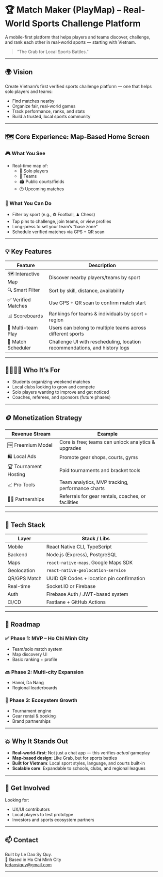 # 🏆 Match Maker (PlayMap) – Real-World Sports Challenge Platform

A mobile-first platform that helps players and teams discover, challenge, and rank each other in real-world sports — starting with Vietnam.

> “The Grab for Local Sports Battles.”

---

## 🌍 Vision

Create Vietnam’s first verified sports challenge platform — one that helps solo players and teams:

-   Find matches nearby
-   Organize fair, real-world games
-   Track performance, ranks, and stats
-   Build a trusted, local sports community

---

## 🗺️ Core Experience: Map-Based Home Screen

### 🎮 What You See

-   Real-time map of:
    -   🧑 Solo players
    -   👥 Teams
    -   🏟️ Public courts/fields
    -   🕑 Upcoming matches

### 🎯 What You Can Do

-   Filter by sport (e.g., ⚽ Football, ♟ Chess)
-   Tap pins to challenge, join teams, or view profiles
-   Long-press to set your team’s “base zone”
-   Schedule verified matches via GPS + QR scan

---

## 💡 Key Features

| Feature             | Description                                                                |
| ------------------- | -------------------------------------------------------------------------- |
| 🗺 Interactive Map   | Discover nearby players/teams by sport                                     |
| 🔍 Smart Filter     | Sort by skill, distance, availability                                      |
| ✅ Verified Matches | Use GPS + QR scan to confirm match start                                   |
| 📊 Scoreboards      | Rankings for teams & individuals by sport + region                         |
| 👥 Multi-team Play  | Users can belong to multiple teams across different sports                 |
| 📅 Match Scheduler  | Challenge UI with rescheduling, location recommendations, and history logs |

---

## 👨‍👩‍👧‍👦 Who It’s For

-   Students organizing weekend matches
-   Local clubs looking to grow and compete
-   Solo players wanting to improve and get noticed
-   Coaches, referees, and sponsors (future phases)

---

## 🪙 Monetization Strategy

| Revenue Stream        | Example                                             |
| --------------------- | --------------------------------------------------- |
| 🆓 Freemium Model     | Core is free; teams can unlock analytics & upgrades |
| 🛍 Local Ads           | Promote gear shops, courts, gyms                    |
| 🏆 Tournament Hosting | Paid tournaments and bracket tools                  |
| 📈 Pro Tools          | Team analytics, MVP tracking, performance charts    |
| 🧑‍💼 Partnerships       | Referrals for gear rentals, coaches, or facilities  |

---

## 🔧 Tech Stack

| Layer        | Stack / Libs                              |
| ------------ | ----------------------------------------- |
| Mobile       | React Native CLI, TypeScript              |
| Backend      | Node.js (Express), PostgreSQL             |
| Maps         | `react-native-maps`, Google Maps SDK      |
| Geolocation  | `react-native-geolocation-service`        |
| QR/GPS Match | UUID QR Codes + location pin confirmation |
| Real-time    | Socket.IO or Firebase                     |
| Auth         | Firebase Auth / JWT-based system          |
| CI/CD        | Fastlane + GitHub Actions                 |

---

## 📌 Roadmap

### ✅ Phase 1: MVP – Ho Chi Minh City

-   Team/solo match system
-   Map discovery UI
-   Basic ranking + profile

### 🔜 Phase 2: Multi-city Expansion

-   Hanoi, Da Nang
-   Regional leaderboards

### 🔮 Phase 3: Ecosystem Growth

-   Tournament engine
-   Gear rental & booking
-   Brand partnerships

---

## 💥 Why It Stands Out

-   **Real-world-first**: Not just a chat app — this verifies _actual_ gameplay
-   **Map-based design**: Like Grab, but for sports battles
-   **Built for Vietnam**: Local sport styles, language, and courts built-in
-   **Scalable core**: Expandable to schools, clubs, and regional leagues

---

## 🤝 Get Involved

Looking for:

-   UX/UI contributors
-   Local players to test prototype
-   Investors and sports ecosystem partners

---

## 📫 Contact

Built by Le Dao Sy Quy.  
📍 Based in Ho Chi Minh City  
[ledaosiquy@gmail.com](#ledaosiquy@gmail.com)

---
